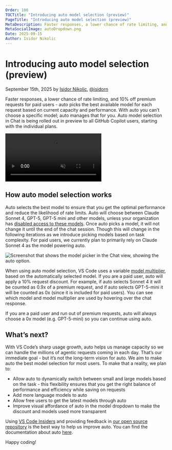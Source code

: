 ```yaml
---
Order: 106
TOCTitle: "Introducing auto model selection (preview)"
PageTitle: "Introducing auto model selection (preview)"
MetaDescription: Faster responses, a lower chance of rate limiting, and 10% off premium requests for paid users - auto picks the best available model for each request based on current capacity and performance. With auto you can’t choose a specific model; auto manages that for you.
MetaSocialImage: autoDropdown.png
Date: 2025-09-15
Author: Isidor Nikolic
---
```


# Introducing auto model selection (preview)

September 15th, 2025 by [Isidor Nikolic](https://github.com/isidorn), [@isidorn]( https://x.com/isidorn)

Faster responses, a lower chance of rate limiting, and 10% off premium requests for paid users - auto picks the best available model for each request based on current capacity and performance. With auto you can’t choose a specific model; auto manages that for you. Auto model selection in Chat is being rolled out in preview to all GitHub Copilot users, starting with the individual plans.

<video src="auto-model-selection.mp4" title="Auto model selection" autoplay muted controls></video>

## How auto model selection works

Auto selects the best model to ensure that you get the optimal performance and reduce the likelihood of rate limits. Auto will choose between Claude Sonnet 4, GPT-5, GPT-5 mini and other models, unless your organization has [disabled access to these models](https://docs.github.com/en/copilot/how-tos/use-ai-models/configure-access-to-ai-models). Once auto picks a model, it will not change it until the end of the chat session. Though this will change in the following iterations as we introduce picking models based on task complexity. For paid users, we currently plan to primarily rely on Claude Sonnet 4 as the model powering auto.

![Screenshot that shows the model picker in the Chat view, showing the auto option.](autoDropdown.png)

When using auto model selection, VS Code uses a variable [model multiplier](https://docs.github.com/en/copilot/concepts/billing/copilot-requests#model-multipliers), based on the automatically selected model. If you are a paid user, auto will apply a 10% request discount. For example, if auto selects Sonnet 4 it will be counted as 0.9x of a premium request, and if auto selects GPT-5-mini it will be counted as 0x (since it is included for paid users). You can see which model and model multiplier are used by hovering over the chat response.

If you are a paid user and run out of premium requests, auto will always choose a 0x model (e.g. GPT-5-mini) so you can continue using auto.

## What’s next?

With VS Code’s sharp usage growth, auto helps us manage capacity so we can handle the millions of agentic requests coming in each day. That’s our immediate goal - but it’s not the long-term vision for auto. We aim to make auto the best model selection for most users. To make that a reality, we plan to:

* Allow auto to dynamically switch between small and large models based on the task - this flexibility ensures that you get the right balance of performance and efficiency while saving on requests
* Add more language models to auto
* Allow free users to get the latest models through auto
* Improve visual affordance of auto in the model dropdown to make the discount and models used more transparent

Using [VS Code Insiders](https://code.visualstudio.com/insiders/) and providing feedback in [our open source repository]( https://github.com/microsoft/vscode/issues) is the best way to help us improve auto. You can find the documentation about auto [here]( https://code.visualstudio.com/docs/copilot/customization/language-models#_auto-model-selection).

Happy coding!